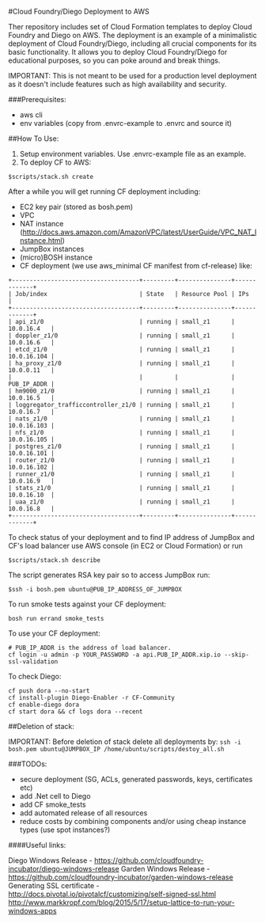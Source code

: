 #Cloud Foundry/Diego Deployment to AWS

Ther repository includes  set of Cloud Formation templates to deploy Cloud Foundry and Diego on AWS.
The deployment is an example of a minimalistic deployment of Cloud Foundry/Diego, including all crucial components for its basic functionality. It allows you to deploy Cloud Foundry/Diego for educational purposes, so you can poke around and break things.

IMPORTANT: This is not meant to be used for a production level deployment as it doesn't include features such as high availability and security.

###Prerequisites:
- aws cli
- env variables (copy from .envrc-example to .envrc and source it)

##How To Use:

1. Setup environment variables. Use .envrc-example file as an example.
2. To deploy CF to AWS:
```
$scripts/stack.sh create
```

After a while you will get running CF deployment including:
- EC2 key pair (stored as bosh.pem)
- VPC
- NAT instance (http://docs.aws.amazon.com/AmazonVPC/latest/UserGuide/VPC_NAT_Instance.html)
- JumpBox instances
- (micro)BOSH instance
- CF deployment (we use aws_minimal CF manifest from cf-release) like:
```
+------------------------------------+---------+---------------+-------------+
| Job/index                          | State   | Resource Pool | IPs         |
+------------------------------------+---------+---------------+-------------+
| api_z1/0                           | running | small_z1      | 10.0.16.4   |
| doppler_z1/0                       | running | small_z1      | 10.0.16.6   |
| etcd_z1/0                          | running | small_z1      | 10.0.16.104 |
| ha_proxy_z1/0                      | running | small_z1      | 10.0.0.11   |
|                                    |         |               | PUB_IP_ADDR |
| hm9000_z1/0                        | running | small_z1      | 10.0.16.5   |
| loggregator_trafficcontroller_z1/0 | running | small_z1      | 10.0.16.7   |
| nats_z1/0                          | running | small_z1      | 10.0.16.103 |
| nfs_z1/0                           | running | small_z1      | 10.0.16.105 |
| postgres_z1/0                      | running | small_z1      | 10.0.16.101 |
| router_z1/0                        | running | small_z1      | 10.0.16.102 |
| runner_z1/0                        | running | small_z1      | 10.0.16.9   |
| stats_z1/0                         | running | small_z1      | 10.0.16.10  |
| uaa_z1/0                           | running | small_z1      | 10.0.16.8   |
+------------------------------------+---------+---------------+-------------+
```
To check status of your deployment and to find IP address of JumpBox and CF's load balancer use AWS console (in EC2 or Cloud Formation) or run
```
$scripts/stack.sh describe
```

The script generates RSA key pair so to access JumpBox run:
```
$ssh -i bosh.pem ubuntu@PUB_IP_ADDRESS_OF_JUMPBOX
```
To run smoke tests against your CF deployment:
```
bosh run errand smoke_tests
```

To use your CF deployment:
```
# PUB_IP_ADDR is the address of load balancer.
cf login -u admin -p YOUR_PASSWORD -a api.PUB_IP_ADDR.xip.io --skip-ssl-validation
```

To check Diego:
```
cf push dora --no-start
cf install-plugin Diego-Enabler -r CF-Community
cf enable-diego dora
cf start dora && cf logs dora --recent
```


##Deletion of stack:

IMPORTANT: Before deletion of stack delete all deployments by:
```ssh -i bosh.pem ubuntu@JUMPBOX_IP /home/ubuntu/scripts/destoy_all.sh```

###TODOs:
- secure deployment (SG, ACLs, generated passwords, keys, certificates etc)
- add .Net cell to Diego
- add CF smoke_tests
- add automated release of all resources
- reduce costs by combining components and/or using cheap instance types (use spot instances?)

####Useful links:

Diego Windows Release - https://github.com/cloudfoundry-incubator/diego-windows-release
Garden Windows Release - https://github.com/cloudfoundry-incubator/garden-windows-release
Generating SSL certificate - http://docs.pivotal.io/pivotalcf/customizing/self-signed-ssl.html
http://www.markkropf.com/blog/2015/5/17/setup-lattice-to-run-your-windows-apps

